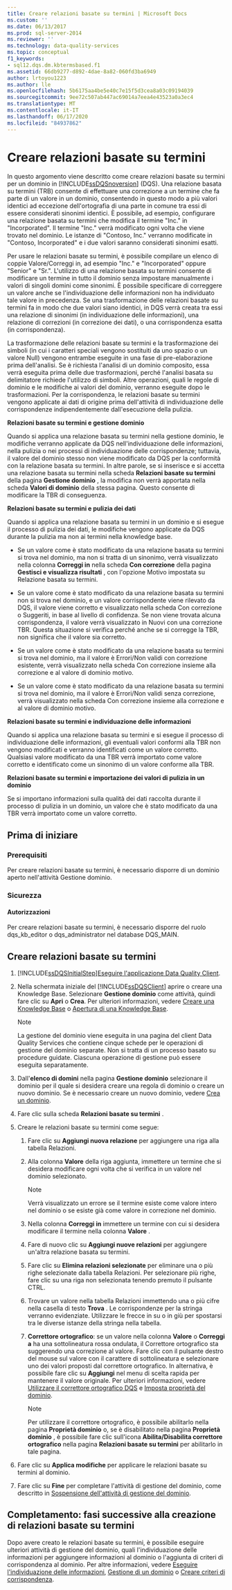 ```yaml
---
title: Creare relazioni basate su termini | Microsoft Docs
ms.custom: ''
ms.date: 06/13/2017
ms.prod: sql-server-2014
ms.reviewer: ''
ms.technology: data-quality-services
ms.topic: conceptual
f1_keywords:
- sql12.dqs.dm.kbtermsbased.f1
ms.assetid: 66db9277-d892-4dae-8a82-060fd3ba6949
author: lrtoyou1223
ms.author: lle
ms.openlocfilehash: 5b6175aa4be5e40c7e15f5d3cea8a03c09194039
ms.sourcegitcommit: 9ee72c507ab447ac69014a7eea4e43523a0a3ec4
ms.translationtype: MT
ms.contentlocale: it-IT
ms.lasthandoff: 06/17/2020
ms.locfileid: "84937862"
---
```

# <a name="create-term-based-relations"></a>Creare relazioni basate su termini
  In questo argomento viene descritto come creare relazioni basate su termini per un dominio in [!INCLUDE[ssDQSnoversion](../includes/ssdqsnoversion-md.md)] (DQS). Una relazione basata su termini (TRB) consente di effettuare una correzione a un termine che fa parte di un valore in un dominio, consentendo in questo modo a più valori identici ad eccezione dell'ortografia di una parte in comune tra essi di essere considerati sinonimi identici. È possibile, ad esempio, configurare una relazione basata su termini che modifica il termine "Inc." in "Incorporated". Il termine "Inc." verrà modificato ogni volta che viene trovato nel dominio. Le istanze di "Contoso, Inc." verranno modificate in "Contoso, Incorporated" e i due valori saranno considerati sinonimi esatti.  
  
 Per usare le relazioni basate su termini, è possibile compilare un elenco di coppie Valore/Correggi in, ad esempio "Inc." e "Incorporated" oppure "Senior" e "Sr.". L'utilizzo di una relazione basata su termini consente di modificare un termine in tutto il dominio senza impostare manualmente i valori di singoli domini come sinonimi. È possibile specificare di correggere un valore anche se l'individuazione delle informazioni non ha individuato tale valore in precedenza. Se una trasformazione delle relazioni basate su termini fa in modo che due valori siano identici, in DQS verrà creata tra essi una relazione di sinonimi (in individuazione delle informazioni), una relazione di correzioni (in correzione dei dati), o una corrispondenza esatta (in corrispondenza).  
  
 La trasformazione delle relazioni basate su termini e la trasformazione dei simboli (in cui i caratteri speciali vengono sostituiti da uno spazio o un valore Null) vengono entrambe eseguite in una fase di pre-elaborazione prima dell'analisi. Se è richiesta l'analisi di un dominio composito, essa verrà eseguita prima delle due trasformazioni, perché l'analisi basata su delimitatore richiede l'utilizzo di simboli. Altre operazioni, quali le regole di dominio e le modifiche ai valori del dominio, verranno eseguite dopo le trasformazioni. Per la corrispondenza, le relazioni basate su termini vengono applicate ai dati di origine prima dell'attività di individuazione delle corrispondenze indipendentemente dall'esecuzione della pulizia.  
  
 **Relazioni basate su termini e gestione dominio**  
  
 Quando si applica una relazione basata su termini nella gestione dominio, le modifiche verranno applicate da DQS nell'individuazione delle informazioni, nella pulizia o nei processi di individuazione delle corrispondenze; tuttavia, il valore del dominio stesso non viene modificato da DQS per la conformità con la relazione basata su termini. In altre parole, se si inserisce e si accetta una relazione basata su termini nella scheda **Relazioni basate su termini** della pagina **Gestione dominio** , la modifica non verrà apportata nella scheda **Valori di dominio** della stessa pagina. Questo consente di modificare la TBR di conseguenza.  
  
 **Relazioni basate su termini e pulizia dei dati**  
  
 Quando si applica una relazione basata su termini in un dominio e si esegue il processo di pulizia dei dati, le modifiche vengono applicate da DQS durante la pulizia ma non ai termini nella knowledge base.  
  
-   Se un valore come è stato modificato da una relazione basata su termini si trova nel dominio, ma non si tratta di un sinonimo, verrà visualizzato nella colonna **Correggi in** nella scheda **Con correzione** della pagina **Gestisci e visualizza risultati** , con l'opzione Motivo impostata su Relazione basata su termini.  
  
-   Se un valore come è stato modificato da una relazione basata su termini non si trova nel dominio, e un valore corrispondente viene rilevato da DQS, il valore viene corretto e visualizzato nella scheda Con correzione o Suggeriti, in base al livello di confidenza. Se non viene trovata alcuna corrispondenza, il valore verrà visualizzato in Nuovi con una correzione TBR. Questa situazione si verifica perché anche se si corregge la TBR, non significa che il valore sia corretto.  
  
-   Se un valore come è stato modificato da una relazione basata su termini si trova nel dominio, ma il valore è Errori/Non validi con correzione esistente, verrà visualizzato nella scheda Con correzione insieme alla correzione e al valore di dominio motivo.  
  
-   Se un valore come è stato modificato da una relazione basata su termini si trova nel dominio, ma il valore è Errori/Non validi senza correzione, verrà visualizzato nella scheda Con correzione insieme alla correzione e al valore di dominio motivo.  
  
 **Relazioni basate su termini e individuazione delle informazioni**  
  
 Quando si applica una relazione basata su termini e si esegue il processo di individuazione delle informazioni, gli eventuali valori conformi alla TBR non vengono modificati e verranno identificati come un valore corretto. Qualsiasi valore modificato da una TBR verrà importato come valore corretto e identificato come un sinonimo di un valore conforme alla TBR.  
  
 **Relazioni basate su termini e importazione dei valori di pulizia in un dominio**  
  
 Se si importano informazioni sulla qualità dei dati raccolta durante il processo di pulizia in un dominio, un valore che è stato modificato da una TBR verrà importato come un valore corretto.  
  
##  <a name="before-you-begin"></a><a name="BeforeYouBegin"></a> Prima di iniziare  
  
###  <a name="prerequisites"></a><a name="Prerequisites"></a> Prerequisiti  
 Per creare relazioni basate su termini, è necessario disporre di un dominio aperto nell'attività Gestione dominio.  
  
###  <a name="security"></a><a name="Security"></a> Sicurezza  
  
####  <a name="permissions"></a><a name="Permissions"></a> Autorizzazioni  
 Per creare relazioni basate su termini, è necessario disporre del ruolo dqs_kb_editor o dqs_administrator nel database DQS_MAIN.  
  
##  <a name="create-term-based-relations"></a><a name="Create"></a>Creare relazioni basate su termini  
  
1.  [!INCLUDE[ssDQSInitialStep](../includes/ssdqsinitialstep-md.md)][Eseguire l'applicazione Data Quality Client](../../2014/data-quality-services/run-the-data-quality-client-application.md).  
  
2.  Nella schermata iniziale del [!INCLUDE[ssDQSClient](../includes/ssdqsclient-md.md)] aprire o creare una Knowledge Base. Selezionare **Gestione dominio** come attività, quindi fare clic su **Apri** o **Crea**. Per ulteriori informazioni, vedere [Creare una Knowledge Base](../../2014/data-quality-services/create-a-knowledge-base.md) o [Apertura di una Knowledge Base](../../2014/data-quality-services/open-a-knowledge-base.md).  
  
    > [!NOTE]  
    >  La gestione del dominio viene eseguita in una pagina del client Data Quality Services che contiene cinque schede per le operazioni di gestione del dominio separate. Non si tratta di un processo basato su procedure guidate. Ciascuna operazione di gestione può essere eseguita separatamente.  
  
3.  Dall'**elenco di domini** nella pagina **Gestione dominio** selezionare il dominio per il quale si desidera creare una regola di dominio o creare un nuovo dominio. Se è necessario creare un nuovo dominio, vedere [Crea un dominio](../../2014/data-quality-services/create-a-domain.md).  
  
4.  Fare clic sulla scheda **Relazioni basate su termini** .  
  
5.  Creare le relazioni basate su termini come segue:  
  
    1.  Fare clic su **Aggiungi nuova relazione** per aggiungere una riga alla tabella Relazioni.  
  
    2.  Alla colonna **Valore** della riga aggiunta, immettere un termine che si desidera modificare ogni volta che si verifica in un valore nel dominio selezionato.  
  
        > [!NOTE]  
        >  Verrà visualizzato un errore se il termine esiste come valore intero nel dominio o se esiste già come valore in correzione nel dominio.  
  
    3.  Nella colonna **Correggi in** immettere un termine con cui si desidera modificare il termine nella colonna **Valore** .  
  
    4.  Fare di nuovo clic su **Aggiungi nuove relazioni** per aggiungere un'altra relazione basata su termini.  
  
    5.  Fare clic su **Elimina relazioni selezionate** per eliminare una o più righe selezionate dalla tabella Relazioni. Per selezionare più righe, fare clic su una riga non selezionata tenendo premuto il pulsante CTRL.  
  
    6.  Trovare un valore nella tabella Relazioni immettendo una o più cifre nella casella di testo **Trova** . Le corrispondenze per la stringa verranno evidenziate. Utilizzare le frecce in su o in giù per spostarsi tra le diverse istanze della stringa nella tabella.  
  
    7.  **Correttore ortografico**: se un valore nella colonna **Valore** o **Correggi a** ha una sottolineatura rossa ondulata, il Correttore ortografico sta suggerendo una correzione al valore. Fare clic con il pulsante destro del mouse sul valore con il carattere di sottolineatura e selezionare uno dei valori proposti dal correttore ortografico. In alternativa, è possibile fare clic su **Aggiungi** nel menu di scelta rapida per mantenere il valore originale. Per ulteriori informazioni, vedere [Utilizzare il correttore ortografico DQS](../../2014/data-quality-services/use-the-dqs-speller.md) e [Imposta proprietà del dominio](../../2014/data-quality-services/set-domain-properties.md).  
  
        > [!NOTE]  
        >  Per utilizzare il correttore ortografico, è possibile abilitarlo nella pagina **Proprietà dominio** o, se è disabilitato nella pagina **Proprietà dominio** , è possibile fare clic sull'icona **Abilita/Disabilita correttore ortografico** nella pagina **Relazioni basate su termini** per abilitarlo in tale pagina.  
  
6.  Fare clic su **Applica modifiche** per applicare le relazioni basate su termini al dominio.  
  
7.  Fare clic su **Fine** per completare l'attività di gestione del dominio, come descritto in [Sospensione dell'attività di gestione del dominio](../../2014/data-quality-services/end-the-domain-management-activity.md).  
  
##  <a name="follow-up-after-creating-term-based-relations"></a><a name="FollowUp"></a> Completamento: fasi successive alla creazione di relazioni basate su termini  
 Dopo avere creato le relazioni basate su termini, è possibile eseguire ulteriori attività di gestione del dominio, quali l'individuazione delle informazioni per aggiungere informazioni al dominio o l'aggiunta di criteri di corrispondenza al dominio. Per altre informazioni, vedere [Eseguire l'individuazione delle informazioni](../../2014/data-quality-services/perform-knowledge-discovery.md), [Gestione di un dominio](../../2014/data-quality-services/managing-a-domain.md) o [Creare criteri di corrispondenza](../../2014/data-quality-services/create-a-matching-policy.md).  
  
  
